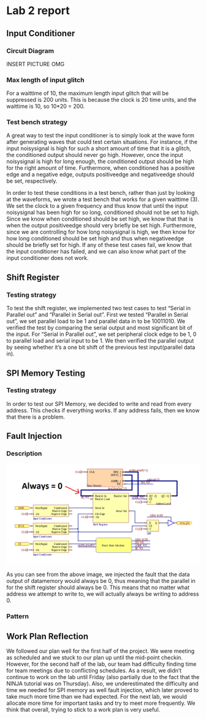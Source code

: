 # Lab 2 report
## Input Conditioner

### Circuit Diagram

INSERT PICTURE OMG

### Max length of input glitch

For a waittime of 10, the maximum length input glitch that will be suppressed is 200 units. This is because the clock is 20 time units, and the waittime is 10, so 10*20 = 200.

### Test bench strategy

A great way to test the input conditioner is to simply look at the wave form after generating waves that could test certain situations. For instance, if the input noisysignal is high for such a short amount of time that it is a glitch, the conditioned output should never go high. However, once the input noisysignal is high for long enough, the conditioned output should be high for the right amount of time. Furthermore, when conditioned has a positive edge and a negative edge, outputs positiveedge and negativeedge should be set, respectively.

In order to test these conditions in a test bench, rather than just by looking at the waveforms, we wrote a test bench that works for a given waittime (3). We set the clock to a given frequency and thus know that until the input noisysignal has been high for so long, conditioned should not be set to high. Since we know when conditioned should be set high, we know that that is when the output positiveedge should very briefly be set high. Furthermore, since we are controlling for how long noisysignal is high, we then know for how long conditioned should be set high and thus when negativeedge should be briefly set for high. If any of these test cases fail, we know that the input conditioner has failed, and we can also know what part of the input conditioner does not work.

## Shift Register

### Testing strategy

To test the shift register, we implemented two test cases to test “Serial in Parallel out” and  “Parallel in Serial out”. First we tested “Parallel in Serial out”, we set parallel load to be 1 and parallel data in to be 10011010. We verified the test by comparing the serial output and most significant bit of the input.
For “Serial in Parallel out”, we set peripheral clock edge to be 1, 0 to parallel load and serial input to be 1. We then verified the parallel output by seeing whether it’s a one bit shift of the previous test input(parallel data in).

## SPI Memory Testing

### Testing strategy

In order to test our SPI Memory, we decided to write and read from every address. This checks if everything works. If any address fails, then we know that there is a problem.

## Fault Injection

### Description

![Fault injection](fault_schematic.png)

As you can see from the above image, we injected the fault that the data output of datamemory would always be 0, thus meaning that the parallel in for the shift register should always be 0. This means that no matter what address we attempt to write to, we will actually always be writing to address 0.

### Pattern

## Work Plan Reflection

We followed our plan well for the first half of the project. We were meeting as scheduled and we stuck to our plan up until the mid-point checkin. However, for the second half of the lab, our team had difficulty finding time for team meetings due to conflicting schedules. As a result, we didn’t continue to work on the lab until Friday (also partially due to the fact that the NINJA tutorial was on Thursday). Also, we underestimated the difficulty and time we needed for SPI memory as well fault injection, which later proved to take much more time than we had expected. For the next lab, we would allocate more time for important tasks and try to meet more frequently. We think that overall, trying to stick to a work plan is very useful.

